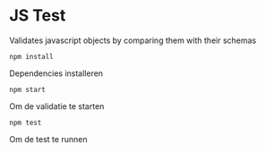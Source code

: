 # JS Test

Validates javascript objects by comparing them with their schemas

`npm install`

Dependencies installeren


`npm start`

Om de validatie te starten


`npm test`

Om de test te runnen
